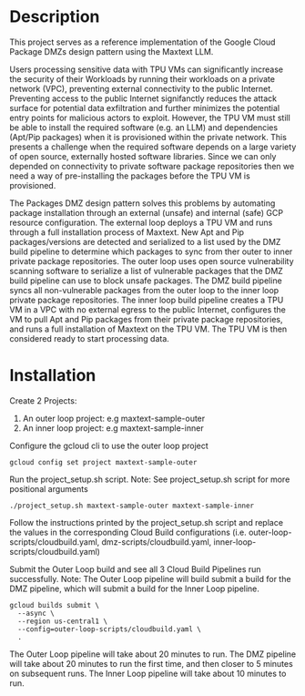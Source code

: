 # Description

This project serves as a reference implementation of the Google Cloud Package DMZs design pattern using the Maxtext LLM. 

Users processing sensitive data with TPU VMs can significantly increase the security of their Workloads by running their workloads on a private network (VPC), preventing external connectivity to the public Internet. Preventing access to the public Internet signifanctly reduces the attack surface for potential data exfiltration and further minimizes the potential entry points for malicious actors to exploit. However, the TPU VM must still be able to install the required software (e.g. an LLM) and dependencies (Apt/Pip packages) when it is provisioned within the private network. This presents a challenge when the required software depends on a large variety of open source, externally hosted software libraries. Since we can only depended on connectivity to private software package repositories then we need a way of pre-installing the packages before the TPU VM is provisioned.

The Packages DMZ design pattern solves this problems by automating package installation through an external (unsafe) and internal (safe) GCP resource configuration. The external loop deploys a TPU VM and runs through a full installation process of Maxtext. New Apt and Pip packages/versions are detected and serialized to a list used by the DMZ build pipeline to determine which packages to sync from ther outer to inner private package repositories. The outer loop uses open source vulnerability scanning software to serialize a list of vulnerable packages that the DMZ build pipeline can use to block unsafe packages. The DMZ build pipeline syncs all non-vulnerable packages from the outer loop to the inner loop private package repositories. The inner loop build pipeline creates a TPU VM in a VPC with no external egress to the public Internet, configures the VM to pull Apt and Pip packages from their private package repositories, and runs a full installation of Maxtext on the TPU VM. The TPU VM is then considered ready to start processing data.

# Installation

Create 2 Projects:
1) An outer loop project: e.g maxtext-sample-outer
2) An inner loop project: e.g maxtext-sample-inner

Configure the gcloud cli to use the outer loop project
```
gcloud config set project maxtext-sample-outer
```

Run the project_setup.sh script.
Note: See project_setup.sh script for more positional arguments
```
./project_setup.sh maxtext-sample-outer maxtext-sample-inner
```

Follow the instructions printed by the project_setup.sh script and replace the values in the corresponding Cloud Build configurations (i.e. outer-loop-scripts/cloudbuild.yaml, dmz-scripts/cloudbuild.yaml, inner-loop-scripts/cloudbuild.yaml)

Submit the Outer Loop build and see all 3 Cloud Build Pipelines run successfully. 
Note: The Outer Loop pipeline will build submit a build for the DMZ pipeline, which will submit a build for the Inner Loop pipeline.

```
gcloud builds submit \
  --async \
  --region us-central1 \
  --config=outer-loop-scripts/cloudbuild.yaml \
  .
```

The Outer Loop pipeline will take about 20 minutes to run.
The DMZ pipeline will take about 20 minutes to run the first time, and then closer to 5 minutes on subsequent runs.
The Inner Loop pipeline will take about 10 minutes to run.
